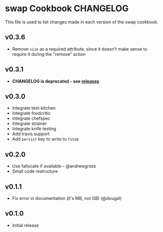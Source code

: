 swap Cookbook CHANGELOG
=======================
This file is used to list changes made in each version of the swap cookbook.


v0.3.6
------
- Remove `size` as a required attribute, since it doesn't make sense to require it during the "remove" action


v0.3.1
------
- **CHANGELOG is deprecated - see [releases](https://github.com/sethvargo-cookbooks/swap/releases)**

v0.3.0
------
- Integrate test-kitchen
- Integrate foodcritic
- Integrate chefspec
- Integrate strainer
- Integrate knife testing
- Add travis support
- Add `persist` key to write to `fstab`

v0.2.0
------
- Use fallocate if available - @andrewgross
- Small code restructure

v0.1.1
------
- Fix error in documentation (it's MB, not GB) (@dougal)

v0.1.0
------
- Initial release
